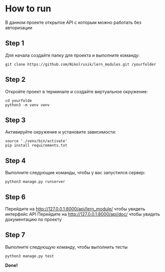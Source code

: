 # How to run

В данном проекте открытое API с которым можно работать без авторизации

## Step 1

Для начала создайте папку для проекта и выполните команду:

```
git clone https://github.com/Nikolrusik/lern_modules.git /yourfolder
```

## Step 2

Откройте проект в терминале и создайте виртуальное окружение:

```
cd yourfolde
python3 -m venv venv
```

## Step 3

Активируйте окружение и установите зависимости:

```
source './venv/bin/activate'
pip install requirements.txt
```

## Step 4

Выполните следующие команды, чтобы у вас запустился сервер:

```
python3 manage.py runserver
```

## Step 6

Перейдите на http://127.0.0.1:8000/api/lern_module/ чтобы увидеть интерфейс API
Перейдите на http://127.0.0.1:8000/api/doc/ чтобы увидеть документацию по проекту

## Step 7

Выполните следующую команду, чтобы выполнить тесты

```
python3 manage.py test
```

**Done!**
